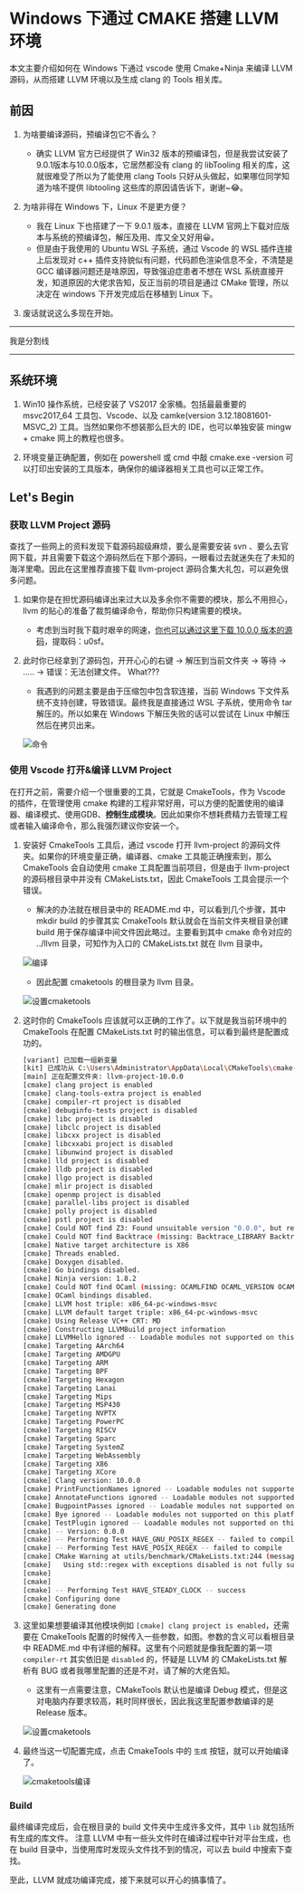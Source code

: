 # Windows 下通过 CMAKE 搭建 LLVM 环境

本文主要介绍如何在 Windows 下通过 vscode 使用 Cmake+Ninja 来编译 LLVM 源码，从而搭建 LLVM 环境以及生成 clang 的 Tools 相关库。

## 前因

1. 为啥要编译源码，预编译包它不香么？
    - 确实 LLVM 官方已经提供了 Win32 版本的预编译包，但是我尝试安装了9.0.1版本与10.0.0版本，它居然都没有 clang 的 libTooling 相关的库，这就很难受了所以为了能使用 clang Tools 只好从头做起，如果哪位同学知道为啥不提供 libtooling 这些库的原因请告诉下，谢谢~😂。

2. 为啥非得在 Windows 下，Linux 不是更方便？
    - 我在 Linux 下也搭建了一下 9.0.1 版本，直接在 LLVM 官网上下载对应版本与系统的预编译包，解压及用、库又全又好用😀。
    - 但是由于我使用的 Ubuntu WSL 子系统，通过 Vscode 的 WSL 插件连接上后发现对 c++ 插件支持貌似有问题，代码颜色渲染信息不全，不清楚是 GCC 编译器问题还是啥原因，导致强迫症患者不想在 WSL 系统直接开发，知道原因的大佬求告知，反正当前的项目是通过 CMake 管理，所以决定在 windows 下开发完成后在移植到 Linux 下。

3. 废话就说这么多现在开始。

------------------------------

我是分割线

------------------------------

## 系统环境

1. Win10 操作系统，已经安装了 VS2017 全家桶。包括最最重要的 msvc2017_64 工具包、Vscode、以及 camke(version 3.12.18081601-MSVC_2) 工具。当然如果你不想装那么巨大的 IDE，也可以单独安装 mingw + cmake 网上的教程也很多。

2. 环境变量正确配置，例如在 powershell 或 cmd 中敲 cmake.exe -version 可以打印出安装的工具版本，确保你的编译器相关工具也可以正常工作。

## Let's Begin

### 获取 LLVM Project 源码

查找了一些网上的资料发现下载源码超级麻烦，要么是需要安装 svn 、要么去官网下载，并且需要下载这个源码然后在下那个源码，一眼看过去就迷失在了未知的海洋里嘞。因此在这里推荐直接下载 llvm-project 源码合集大礼包，可以避免很多问题。

1. 如果你是在担忧源码编译出来过大以及多余你不需要的模块，那么不用担心，llvm 的贴心的准备了裁剪编译命令，帮助你只构建需要的模块。
    - 考虑到当时我下载时艰辛的网速，[你也可以通过这里下载 10.0.0 版本的源码](https://pan.baidu.com/s/1xxCf43Gg-S3idpyCZ1WbQA )，提取码：u0sf。

2. 此时你已经拿到了源码包，开开心心的右键 -> 解压到当前文件夹 -> 等待 -> ..... -> 错误：无法创建文件。 What???
    - 我遇到的问题主要是由于压缩包中包含软连接，当前 Windows 下文件系统不支持创建，导致错误。最终我是直接通过 WSL 子系统，使用命令 tar 解压的。所以如果在 Windows 下解压失败的话可以尝试在 Linux 中解压然后在拷贝出来。

    ![命令](./pic/1.png)

### 使用 Vscode 打开&编译 LLVM Project

在打开之前，需要介绍一个很重要的工具，它就是 CmakeTools，作为 Vscode 的插件，在管理使用 cmake 构建的工程非常好用，可以方便的配置使用的编译器、编译模式、使用GDB、**控制生成模块**。因此如果你不想耗费精力去管理工程或者输入编译命令，那么我强烈建议你安装一个。

1. 安装好 CmakeTools 工具后，通过 vscode 打开 llvm-project 的源码文件夹。如果你的环境变量正确，编译器、cmake 工具能正确搜索到，那么 CmakeTools 会自动使用 cmake 工具配置当前项目，但是由于 llvm-project 的源码根目录中并没有 CMakeLists.txt，因此 CmakeTools 工具会提示一个错误。
    - 解决的办法就在根目录中的 README.md 中，可以看到几个步骤，其中 mkdir build 的步骤其实 CmakeTools 默认就会在当前文件夹根目录创建 build 用于保存编译中间文件因此略过。主要看到其中 cmake 命令对应的 ../llvm 目录，可知作为入口的 CMakeLists.txt 就在 llvm 目录中。

    ![编译](./pic/2.png)

    - 因此配置 cmaketools 的根目录为 llvm 目录。

    ![设置cmaketools](./pic/3.png)

2. 这时你的 CmakeTools 应该就可以正确的工作了。以下就是我当前环境中的 CmakeTools 在配置 CMakeLists.txt 时的输出信息，可以看到最终是配置成功的。

    ```sh
    [variant] 已加载一组新变量
    [kit] 已成功从 C:\Users\Administrator\AppData\Local\CMakeTools\cmake-tools-kits.json 加载 14 工具包
    [main] 正在配置文件夹: llvm-project-10.0.0
    [cmake] clang project is enabled
    [cmake] clang-tools-extra project is enabled
    [cmake] compiler-rt project is disabled
    [cmake] debuginfo-tests project is disabled
    [cmake] libc project is disabled
    [cmake] libclc project is disabled
    [cmake] libcxx project is disabled
    [cmake] libcxxabi project is disabled
    [cmake] libunwind project is disabled
    [cmake] lld project is disabled
    [cmake] lldb project is disabled
    [cmake] llgo project is disabled
    [cmake] mlir project is disabled
    [cmake] openmp project is disabled
    [cmake] parallel-libs project is disabled
    [cmake] polly project is disabled
    [cmake] pstl project is disabled
    [cmake] Could NOT find Z3: Found unsuitable version "0.0.0", but required is at least "4.7.1" (found Z3_LIBRARIES-NOTFOUND)
    [cmake] Could NOT find Backtrace (missing: Backtrace_LIBRARY Backtrace_INCLUDE_DIR)
    [cmake] Native target architecture is X86
    [cmake] Threads enabled.
    [cmake] Doxygen disabled.
    [cmake] Go bindings disabled.
    [cmake] Ninja version: 1.8.2
    [cmake] Could NOT find OCaml (missing: OCAMLFIND OCAML_VERSION OCAML_STDLIB_PATH)
    [cmake] OCaml bindings disabled.
    [cmake] LLVM host triple: x86_64-pc-windows-msvc
    [cmake] LLVM default target triple: x86_64-pc-windows-msvc
    [cmake] Using Release VC++ CRT: MD
    [cmake] Constructing LLVMBuild project information
    [cmake] LLVMHello ignored -- Loadable modules not supported on this platform.
    [cmake] Targeting AArch64
    [cmake] Targeting AMDGPU
    [cmake] Targeting ARM
    [cmake] Targeting BPF
    [cmake] Targeting Hexagon
    [cmake] Targeting Lanai
    [cmake] Targeting Mips
    [cmake] Targeting MSP430
    [cmake] Targeting NVPTX
    [cmake] Targeting PowerPC
    [cmake] Targeting RISCV
    [cmake] Targeting Sparc
    [cmake] Targeting SystemZ
    [cmake] Targeting WebAssembly
    [cmake] Targeting X86
    [cmake] Targeting XCore
    [cmake] Clang version: 10.0.0
    [cmake] PrintFunctionNames ignored -- Loadable modules not supported on this platform.
    [cmake] AnnotateFunctions ignored -- Loadable modules not supported on this platform.
    [cmake] BugpointPasses ignored -- Loadable modules not supported on this platform.
    [cmake] Bye ignored -- Loadable modules not supported on this platform.
    [cmake] TestPlugin ignored -- Loadable modules not supported on this platform.
    [cmake] -- Version: 0.0.0
    [cmake] -- Performing Test HAVE_GNU_POSIX_REGEX -- failed to compile
    [cmake] -- Performing Test HAVE_POSIX_REGEX -- failed to compile
    [cmake] CMake Warning at utils/benchmark/CMakeLists.txt:244 (message):
    [cmake]   Using std::regex with exceptions disabled is not fully supported
    [cmake]
    [cmake]
    [cmake] -- Performing Test HAVE_STEADY_CLOCK -- success
    [cmake] Configuring done
    [cmake] Generating done
    ```

3. 这里如果想要编译其他模块例如 `[cmake] clang project is enabled`，还需要在 CmakeTools 配置的时候传入一些参数，如图。参数的含义可以看根目录中 README.md 中有详细的解释。这里有个问题就是像我配置的第一项 `compiler-rt` 其实依旧是 `disabled` 的，怀疑是 LLVM 的 CMakeLists.txt 解析有 BUG 或者我哪里配置的还是不对，请了解的大佬告知。
    - 这里有一点需要注意，CMakeTools 默认也是编译 Debug 模式，但是这对电脑内存要求较高，耗时同样很长，因此我这里配置参数编译的是 Release 版本。

    ![设置cmaketools](./pic/4.png)

4. 最终当这一切配置完成，点击 CmakeTools 中的 `生成` 按钮，就可以开始编译了。

    ![cmaketools编译](./pic/5.png)

### Build

最终编译完成后，会在根目录的 build 文件夹中生成许多文件，其中 `lib` 就包括所有生成的库文件。
注意 LLVM 中有一些头文件时在编译过程中针对平台生成，也在 build 目录中，当使用库时发现头文件找不到的情况，可以去 build 中搜索下查找。

至此，LLVM 就成功编译完成，接下来就可以开心的搞事情了。
